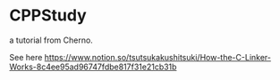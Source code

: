 # CPPStudy
a tutorial from Cherno.

See here
https://www.notion.so/tsutsukakushitsuki/How-the-C-Linker-Works-8c4ee95ad96747fdbe817f31e21cb31b

